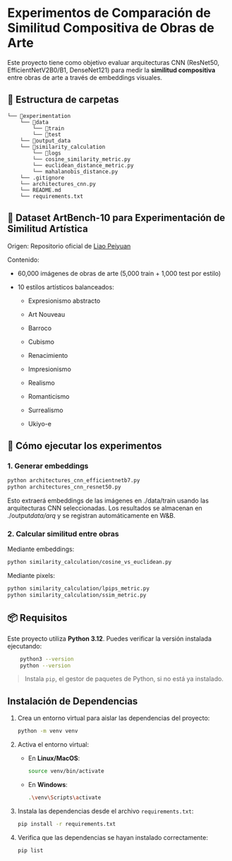 # Experimentos de Comparación de Similitud Compositiva de Obras de Arte

Este proyecto tiene como objetivo evaluar arquitecturas CNN (ResNet50, EfficientNetV2B0/B1, DenseNet121) para medir la **similitud compositiva** entre obras de arte a través de embeddings visuales.

## 🔧 Estructura de carpetas

```
└── 📁experimentation
    └── 📁data
        └── 📁train
        └── 📁test
    └── 📁output_data
    └── 📁similarity_calculation
        └── 📁logs
        └── cosine_similarity_metric.py
        └── euclidean_distance_metric.py
        └── mahalanobis_distance.py
    └── .gitignore
    └── architectures_cnn.py
    └── README.md
    └── requirements.txt
```

## 🎨 Dataset ArtBench-10 para Experimentación de Similitud Artística

Origen: Repositorio oficial de [Liao Peiyuan](https://github.com/liaopeiyuan/artbench)

Contenido:

- 60,000 imágenes de obras de arte (5,000 train + 1,000 test por estilo)

- 10 estilos artísticos balanceados:

    - Expresionismo abstracto

    - Art Nouveau

    - Barroco

    - Cubismo

    - Renacimiento

    - Impresionismo

    - Realismo

    - Romanticismo

    - Surrealismo

    - Ukiyo-e

## 🚀 Cómo ejecutar los experimentos

### 1. Generar embeddings

```bash
python architectures_cnn_efficientnetb7.py
python architectures_cnn_resnet50.py
```

Esto extraerá embeddings de las imágenes en ./data/train usando las arquitecturas CNN seleccionadas. Los resultados se almacenan en ./output*data/arq*<model> y se registran automáticamente en W&B.

### 2. Calcular similitud entre obras

Mediante embeddings:

```bash
python similarity_calculation/cosine_vs_euclidean.py
```

Mediante pixels:

```bash
python similarity_calculation/lpips_metric.py
python similarity_calculation/ssim_metric.py
```

## 📦 Requisitos

Este proyecto utiliza **Python 3.12**. Puedes verificar la versión instalada ejecutando:

```bash
    python3 --version
    python --version
```

> Instala `pip`, el gestor de paquetes de Python, si no está ya instalado.

## Instalación de Dependencias

1. Crea un entorno virtual para aislar las dependencias del proyecto:

   ```bash
   python -m venv venv
   ```

2. Activa el entorno virtual:

   - En **Linux/MacOS**:
     ```bash
     source venv/bin/activate
     ```
   - En **Windows**:
     ```bash
     .\venv\Scripts\activate
     ```

3. Instala las dependencias desde el archivo `requirements.txt`:

   ```bash
   pip install -r requirements.txt
   ```

4. Verifica que las dependencias se hayan instalado correctamente:
   ```bash
   pip list
   ```
